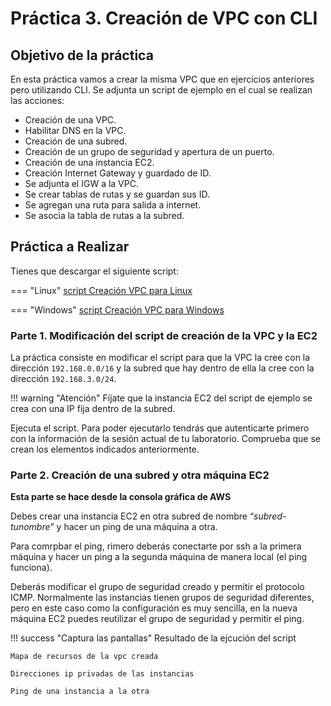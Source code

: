 # Práctica 3. Creación de VPC con CLI 

## Objetivo de la práctica

En esta práctica vamos a crear la misma VPC que en ejercicios anteriores pero utilizando CLI. Se adjunta un script de ejemplo en el cual se realizan las acciones:

* Creación de una VPC.
* Habilitar DNS en la VPC.
* Creación de una subred.
* Creación de un grupo de seguridad y apertura de un puerto.
* Creación de una instancia EC2.
* Creación Internet Gateway y guardado de ID.
* Se adjunta el IGW a la VPC.
* Se crear tablas de rutas y se guardan sus ID.
* Se agregan una ruta para salida a internet.
* Se asocia la tabla de rutas a la subred.


## Práctica a Realizar

Tienes que descargar el siguiente script:

=== "Linux"
    [script Creación VPC para Linux](script_UD03.sh)

=== "Windows"
    [script Creación VPC para Windows](script_UD03.ps1)

### Parte 1. Modificación del script de creación de la VPC y la EC2

La práctica consiste en modificar el script para que la VPC la cree con la dirección `192.168.0.0/16` y la subred que hay dentro de ella la cree con la dirección `192.168.3.0/24`. 

!!! warning "Atención"
    Fíjate que la instancia EC2 del script de ejemplo se crea con una IP fija dentro de la subred.

Ejecuta el script. Para poder ejecutarlo tendrás que autenticarte primero con la información de la sesión actual de tu laboratorio. Comprueba que se crean los elementos indicados anteriormente.

### Parte 2. Creación de una subred y otra máquina EC2
**Esta parte se hace desde la consola gráfica de AWS**

Debes crear una instancia EC2 en otra subred de nombre “*subred-tunombre*” y hacer un ping de una máquina a otra.

Para comrpbar el ping, rimero deberás conectarte por ssh a la primera máquina y hacer un ping a la segunda máquina de manera local (el ping funciona).

Deberás modificar el grupo de seguridad creado y permitir el protocolo ICMP. Normalmente las instancias tienen grupos de seguridad diferentes, pero en este caso como la configuración es muy sencilla, en la nueva máquina EC2 puedes reutilizar el grupo de seguridad y permitir el ping.


!!! success "Captura las pantallas"
    Resultado de la ejcución del script

    Mapa de recursos de la vpc creada

    Direcciones ip privadas de las instancias

    Ping de una instancia a la otra
